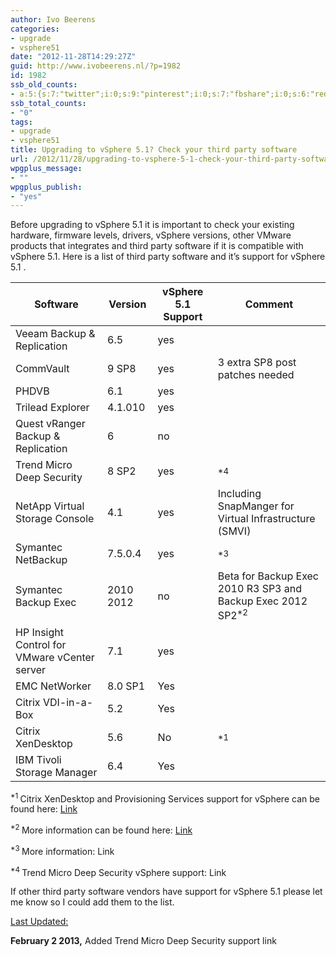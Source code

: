```yaml
---
author: Ivo Beerens
categories:
- upgrade
- vsphere51
date: "2012-11-28T14:29:27Z"
guid: http://www.ivobeerens.nl/?p=1982
id: 1982
ssb_old_counts:
- a:5:{s:7:"twitter";i:0;s:9:"pinterest";i:0;s:7:"fbshare";i:0;s:6:"reddit";i:0;s:6:"tumblr";N;}
ssb_total_counts:
- "0"
tags:
- upgrade
- vsphere51
title: Upgrading to vSphere 5.1? Check your third party software
url: /2012/11/28/upgrading-to-vsphere-5-1-check-your-third-party-software/
wpgplus_message:
- ""
wpgplus_publish:
- "yes"
---
```


Before upgrading to vSphere 5.1 it is important to check your existing hardware, firmware levels, drivers, vSphere versions, other VMware products that integrates and third party software if it is compatible with vSphere 5.1. Here is a list of third party software and it’s support for vSphere 5.1 .

| **Software** | **Version** | **vSphere 5.1 Support** | **Comment** |
|---|---|---|---|
| Veeam Backup &amp; Replication | 6.5 | yes |  |
| CommVault | 9 SP8 | yes | 3 extra SP8 post patches needed |
| PHDVB | 6.1 | yes |  |
| Trilead Explorer | 4.1.010 | yes |  |
| Quest vRanger Backup &amp; Replication | 6 | no |  |
| Trend Micro Deep Security | 8 SP2 | yes | <sup>\*4 </sup> |
| NetApp Virtual Storage Console | 4.1 | yes | Including SnapManger for Virtual Infrastructure (SMVI) |
| Symantec NetBackup | 7.5.0.4 | yes | <sup>\*3 </sup> |
| Symantec Backup Exec | 2010    2012 | no | Beta for Backup Exec 2010 R3 SP3 and Backup Exec 2012 SP2<sup>\*2</sup> |
| HP Insight Control for VMware vCenter server | 7.1 | yes |  |
| EMC NetWorker | 8.0 SP1 | Yes |  |
| Citrix VDI-in-a-Box | 5.2 | Yes |  |
| Citrix XenDesktop | 5.6 | No | <sup>\*1</sup> |
| IBM Tivoli Storage Manager | 6.4 | Yes |  |

 <sup>\*1 </sup>Citrix XenDesktop and Provisioning Services support for vSphere can be found here: [Link](http://support.citrix.com/article/CTX131239)

<sup>\*2 </sup>More information can be found here: [Link](http://www.symantec.com/connect/blogs/upcoming-beta-programs-backup-exec)

<sup>\*3 </sup>More information: Link

<sup>\*4 </sup>Trend Micro Deep Security vSphere support: Link

If other third party software vendors have support for vSphere 5.1 please let me know so I could add them to the list.

<u>Last Updated:</u>

**February 2 2013,** Added Trend Micro Deep Security support link
